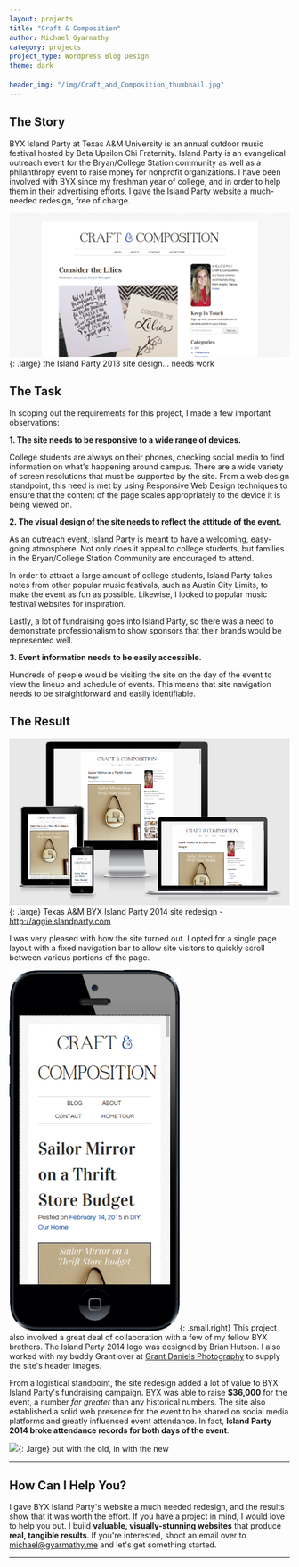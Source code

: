 ```yaml
---
layout: projects
title: "Craft & Composition"
author: Michael Gyarmathy
category: projects
project_type: Wordpress Blog Design
theme: dark

header_img: "/img/Craft_and_Composition_thumbnail.jpg"
---
```


## The Story

BYX Island Party at Texas A&amp;M University is an annual outdoor music festival hosted 
by Beta Upsilon Chi Fraternity. Island Party is an evangelical outreach event for the 
Bryan/College Station community as well as a philanthropy event to raise money for 
nonprofit organizations. I have been involved with BYX since my freshman year of college, 
and in order to help them in their advertising efforts, I gave the Island Party website 
a much-needed redesign, free of charge.

![](/img/craftandcomposition_screenshot.png){: .large} <span class="caption">the Island Party 2013 site design... needs work</span>

## The Task

In scoping out the requirements for this project, I made a few important observations:

**1. The site needs to be responsive to a wide range of devices.**

College students are always on their phones, checking social media to find information 
on what's happening around campus. There are a wide variety of screen resolutions that 
must be supported by the site. From a web design standpoint, this need is met by 
using Responsive Web Design techniques to ensure that the content of the page 
scales appropriately to the device it is being viewed on.

**2. The visual design of the site needs to reflect the attitude of the event.**

As an outreach event, Island Party is meant to have a welcoming, easy-going atmosphere. 
Not only does it appeal to college students, but families in the Bryan/College Station 
Community are encouraged to attend.

In order to attract a large amount of college students, Island Party takes notes from 
other popular music festivals, such as Austin City Limits, to make the event as fun 
as possible. Likewise, I looked to popular music festival websites for inspiration.

Lastly, a lot of fundraising goes into Island Party, so there was a need to demonstrate 
professionalism to show sponsors that their brands would be represented well.

**3. Event information needs to be easily accessible.**

Hundreds of people would be visiting the site on the day of the event to view the lineup 
and schedule of events. This means that site navigation needs to be straightforward and 
easily identifiable.

## The Result 

![](/img/craftandcompositiondevices.png){: .large} <span class="caption">Texas A&amp;M BYX Island Party 2014 site redesign - <a href="http://aggieislandparty.com">http://aggieislandparty.com</a></span>

I was very pleased with how the site turned out. I opted for a single page layout with a 
fixed navigation bar to allow site visitors to quickly scroll between various portions of
the page.

![](/img/craftandcompositioniphone.png){: .small.right} This project also involved a great deal of 
collaboration with a few of my fellow BYX brothers. The Island Party 2014 logo was designed 
by Brian Hutson. I also worked with my buddy Grant over at 
[Grant Daniels Photography](http://www.grantdanielsphotography.com/) 
to supply the site's header images.

From a logistical standpoint, the site redesign added a lot of value to BYX Island Party's 
fundraising campaign. BYX was able to raise **$36,000** for the event, a number *far greater* 
than any historical numbers. The site also established a solid web presence for the event to
be shared on social media platforms and greatly influenced event attendance. In fact, **Island 
Party 2014 broke attendance records for both days of the event**.

![](/img/craftandcomposition_screenshot2.png){: .large} <span class="caption">out with the old, in with the new</span>

---

## How Can I Help You?

I gave BYX Island Party's website a much needed redesign, and the results show that it was worth 
the effort. If you have a project in mind, I would love to help you out. I build **valuable, 
visually-stunning websites** that produce **real, tangible results**. If you're interested, shoot 
an email over to [michael@gyarmathy.me](mailto:michael@gyarmathy.me) and let's get 
something started.

---




